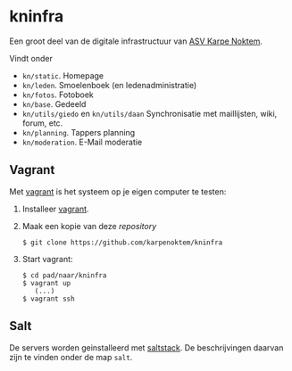 kninfra
=======

Een groot deel van de digitale infrastructuur van [ASV Karpe Noktem](http://karpenoktem.nl).

Vindt onder

 * `kn/static`. Homepage
 * `kn/leden`. Smoelenboek (en ledenadministratie)
 * `kn/fotos`. Fotoboek
 * `kn/base`. Gedeeld
 * `kn/utils/giedo` en `kn/utils/daan` Synchronisatie met maillijsten, wiki, forum, etc.
 * `kn/planning`. Tappers planning
 * `kn/moderation`. E-Mail moderatie
 
Vagrant
-------

Met [vagrant](https://www.vagrantup.com) is het systeem op je eigen
computer te testen:

 1. Installeer [vagrant](https://www.vagrantup.com).
 2. Maak een kopie van deze *repository*

        $ git clone https://github.com/karpenoktem/kninfra

 3. Start vagrant:

        $ cd pad/naar/kninfra
        $ vagrant up
           (...)
        $ vagrant ssh

Salt
----

De servers worden geinstalleerd met [saltstack](http://saltstack.com).
De beschrijvingen daarvan zijn te vinden onder de map `salt`.
